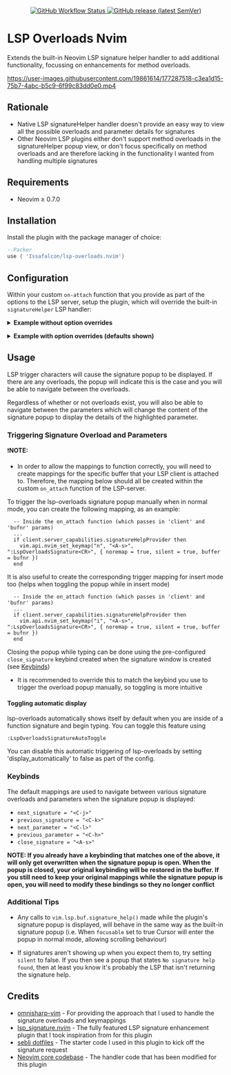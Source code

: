 <p align="center">
<a href="https://github.com/Issafalcon/lsp-overloads.nvim/actions/workflows/main.yml">
  <img alt="GitHub Workflow Status" src="https://img.shields.io/github/actions/workflow/status/Issafalcon/lsp-overloads.nvim/main.yml?label=main&style=for-the-badge">
</a>
<a href="https://github.com/Issafalcon/lsp-overloads.nvim/releases">
  <img alt="GitHub release (latest SemVer)" src="https://img.shields.io/github/v/release/Issafalcon/lsp-overloads.nvim?style=for-the-badge">
</a>
</p>

# LSP Overloads Nvim

Extends the built-in Neovim LSP signature helper handler to add additional functionality, focussing on enhancements
for method overloads.

https://user-images.githubusercontent.com/19861614/177287518-c3ea1d15-75b7-4abc-b5c9-6f99c83dd0e0.mp4

## Rationale

- Native LSP signatureHelper handler doesn't provide an easy way to view all the possible overloads and parameter details for signatures
- Other Neovim LSP plugins either don't support method overloads in the signatureHelper popup view, or don't focus specifically on method overloads
and are therefore lacking in the functionality I wanted from handling multiple signatures

## Requirements

- Neovim ≥ 0.7.0

## Installation

Install the plugin with the package manager of choice:

```lua
--Packer
use { 'Issafalcon/lsp-overloads.nvim'}
```

## Configuration

Within your custom `on-attach` function that you provide as part of the options to the LSP server, setup the plugin, which will override 
the built-in `signatureHelper` LSP handler:

<p>
<details>
<summary style='cursor: pointer'><b>Example without option overrides</b></summary>

```lua
  --- Guard against servers without the signatureHelper capability
  if client.server_capabilities.signatureHelpProvider then
    require('lsp-overloads').setup(client, { })
  end
```

</details>
</p>

<p>
<details>
<summary style='cursor: pointer'><b>Example with option overrides (defaults shown)</b></summary>

```lua
  --- Guard against servers without the signatureHelper capability
  if client.server_capabilities.signatureHelpProvider then
    require('lsp-overloads').setup(client, {
        -- UI options are mostly the same as those passed to vim.lsp.util.open_floating_preview
        ui = {
          border = "single"           -- The border to use for the signature popup window. Accepts same border values as |nvim_open_win()|.
          height = nil,               -- Height of the signature popup window (nil allows dynamic sizing based on content of the help)
          width = nil,                -- Width of the signature popup window (nil allows dynamic sizing based on content of the help)
          wrap = true,                -- Wrap long lines
          wrap_at = nil,              -- Character to wrap at for computing height when wrap enabled
          max_width = nil,            -- Maximum signature popup width
          max_height = nil,           -- Maximum signature popup height
          -- Events that will close the signature popup window: use {"CursorMoved", "CursorMovedI", "InsertCharPre"} to hide the window when typing
          close_events = { "CursorMoved", "BufHidden", "InsertLeave" },
          focusable = true,           -- Make the popup float focusable
          focus = false,              -- If focusable is also true, and this is set to true, navigating through overloads will focus into the popup window (probably not what you want)
          offset_x = 0,               -- Horizontal offset of the floating window relative to the cursor position
          offset_y = 0,                -- Vertical offset of the floating window relative to the cursor position
          floating_window_above_cur_line = false, -- Attempt to float the popup above the cursor position 
                                                 -- (note, if the height of the float would be greater than the space left above the cursor, it will default 
                                                 -- to placing the float below the cursor. The max_height option allows for finer tuning of this)
          silent = true               -- Prevents noisy notifications (make false to help debug why signature isn't working)
        },
        keymaps = {
          next_signature = "<C-j>",
          previous_signature = "<C-k>",
          next_parameter = "<C-l>",
          previous_parameter = "<C-h>",
          close_signature = "<A-s>"
        },
        display_automatically = true -- Uses trigger characters to automatically display the signature overloads when typing a method signature
      })
  end
```

</details>
</p>

## Usage

LSP trigger characters will cause the signature popup to be displayed. If there are any overloads, the popup will indicate this is the case and
you will be able to navigate between the overloads.

Regardless of whether or not overloads exist, you will also be able to navigate between the parameters which will change the content of the signature popup to display
the details of the highlighted parameter.

### Triggering Signature Overload and Parameters
❗**NOTE:** 
- In order to allow the mappings to function correctly, you will need to create mappings for the specific buffer that your LSP client is attached to. Therefore, the mapping below should all be created
  within the custom `on_attach` function of the LSP-server.

To trigger the lsp-overloads signature popup manually when in normal mode, you can create the following mapping, as an example:
```
  -- Inside the on_attach function (which passes in 'client' and 'bufnr' params)
  ...
  if client.server_capabilities.signatureHelpProvider then
    vim.api.nvim_set_keymap("n", "<A-s>", ":LspOverloadsSignature<CR>", { noremap = true, silent = true, buffer = bufnr })
  end
```

It is also useful to create the corresponding trigger mapping for insert mode too (helps when toggling the popup while in insert mode)
```
  -- Inside the on_attach function (which passes in 'client' and 'bufnr' params)
  ...
  if client.server_capabilities.signatureHelpProvider then
    vim.api.nvim_set_keymap("i", "<A-s>", ":LspOverloadsSignature<CR>", { noremap = true, silent = true, buffer = bufnr })
  end
```

Closing the popup while typing can be done using the pre-configured `close_signature` keybind created when the signature window is created (see [Keybinds](#keybinds))
- It is recommended to override this to match the keybind you use to trigger the overload popup manually, so toggling is more intuitive

#### Toggling automatic display
lsp-overloads automatically shows itself by default when you are inside of a function signature and begin typing.
You can toggle this feature using 
```
:LspOverloadsSignatureAutoToggle
```
You can disable this automatic triggering of lsp-overloads by setting 'display_automatically' to false as part of the config.

### Keybinds
The default mappings are used to navigate between various signature overloads and parameters when the signature popup is displayed:
- `next_signature = "<C-j>"`
- `previous_signature = "<C-k>"`
- `next_parameter = "<C-l>"`
- `previous_parameter = "<C-h>"`
- `close_signature = "<A-s>"`

**NOTE: If you already have a keybinding that matches one of the above, it will only get overwritten when the signature popup is open. When the popup is closed, your original keybinding will be restored in the buffer. If you still need to keep your original mappings while the signature popup is open, you will need to modify these bindings so they no longer conflict** 

### Additional Tips

- Any calls to `vim.lsp.buf.signature_help()` made while the plugin's signature popup is displayed, will behave
in the same way as the built-in signature popup (i.e. When `focusable` set to true Cursor will enter the popup in normal mode, allowing scrolling behaviour)

- If signatures aren't showing up when you expect them to, try setting `silent` to false. If you then see a popup that states `No signature help found`, then at least you know it's probably the LSP that isn't returning the signature help.

## Credits

- [omnisharp-vim](https://github.com/OmniSharp/omnisharp-vim/blob/master/autoload/OmniSharp/actions/signature.vim) - For providing the approach that I used to handle the signature overloads and keymappings
- [lsp_signature.nvim](https://github.com/ray-x/lsp_signature.nvim) - The fully featured LSP signature enhancement plugin that I took inspiration from for this plugin
- [seblj dotfiles](https://github.com/seblj/dotfiles/blob/master/nvim/lua/config/lspconfig/signature.lua) - The starter code I used in this plugin to kick off the signature request
- [Neovim core codebase](https://github.com/neovim/neovim/blob/1a20aed3fb35e00f96aa18abb69d35912c9e119d/runtime/lua/vim/lsp/handlers.lua#L382) - The handler code that has been modified for this plugin
